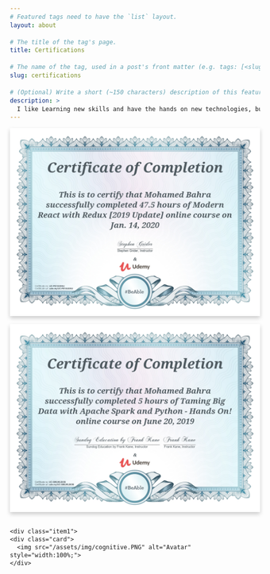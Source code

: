 ```yaml
---
# Featured tags need to have the `list` layout.
layout: about

# The title of the tag's page.
title: Certifications

# The name of the tag, used in a post's front matter (e.g. tags: [<slug>]).
slug: certifications

# (Optional) Write a short (~150 characters) description of this featured tag.
description: >
  I like Learning new skills and have the hands on new technologies, but I did not pay attention to the value of certifications, so I started thinking of getting attached certificates to the courses I like to learn about    
---
```

<style>
.card {
  box-shadow: 0 4px 8px 0 rgba(0,0,0,0.2);
  transition: 0.3s;
  width: 100%;
}

.card:hover {
  box-shadow: 0 8px 16px 0 rgba(0,0,0,0.2);
}

.container {
  padding: 2px 16px;
}

.grid-container {
    display: grid;
    grid-template-columns: repeat(auto-fit, minmax(320px, 1fr));
    grid-gap: 1rem;
}


</style>

<div class="grid-container">

  <div class="item1">
    <div class="card">
      <img src="/assets/img/react.jpg" alt="Avatar" style="width:100%; " >
    </div>
  </div>

  <div class="item1">
    <div class="card">
      <img src="/assets/img/bigdata.jpg" alt="Avatar" style="width:100%;">
    </div>
  </div>

    <div class="item1">
    <div class="card">
      <img src="/assets/img/cognitive.PNG" alt="Avatar" style="width:100%;">
    </div>
  </div>

</div>


